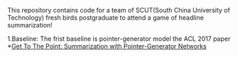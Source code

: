 This repository contains code for a team of SCUT(South China University of Technology) fresh birds postgraduate to attend a game of headline summarization!

1.Baseline:
The frist baseline is pointer-generator model the ACL 2017 paper *[Get To The Point: Summarization with Pointer-Generator Networks](https://arxiv.org/abs/1704.04368)

